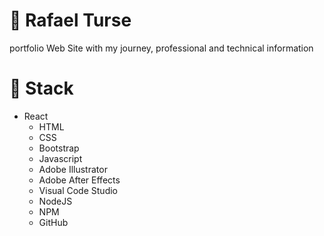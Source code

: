 # :horse_racing: Rafael Turse
portfolio Web Site with my journey, professional and technical information

# :gem: Stack
- React
  - HTML
  - CSS
  - Bootstrap
  - Javascript
  - Adobe Illustrator
  - Adobe After Effects
  - Visual Code Studio
  - NodeJS
  - NPM
  - GitHub
